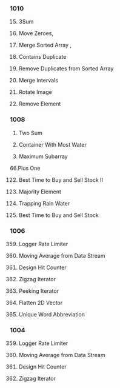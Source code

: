 
### 1010

15. 3Sum

283. Move Zeroes, 

88. Merge Sorted Array , 

217. Contains Duplicate

26. Remove Duplicates from Sorted Array

56. Merge Intervals

48. Rotate Image

27. Remove Element


### 1008

1. Two Sum

11. Container With Most Water

53. Maximum Subarray

66.Plus One

122. Best Time to Buy and Sell Stock II

169. Majority Element

42. Trapping Rain Water

121. Best Time to Buy and Sell Stock


### 1006 

359. Logger Rate Limiter

346. Moving Average from Data Stream

362. Design Hit Counter

281. Zigzag Iterator

284. Peeking Iterator

251. Flatten 2D Vector

288. Unique Word Abbreviation

### 1004

359. Logger Rate Limiter

346. Moving Average from Data Stream

362. Design Hit Counter

281. Zigzag Iterator
